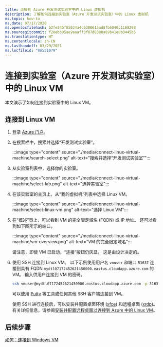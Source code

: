 ```yaml
---
title: 连接到 Azure 开发测试实验室中的 Linux 虚拟机
description: 了解如何连接到实验室（Azure 开发测试实验室）中的 Linux 虚拟机
ms.topic: how-to
ms.date: 07/17/2020
ms.openlocfilehash: 52fe245f85034a4c6300615ad8fb6040c1168298
ms.sourcegitcommit: f28ebb95ae9aaaff3f87d8388a09b41e0b3445b5
ms.translationtype: HT
ms.contentlocale: zh-CN
ms.lasthandoff: 03/29/2021
ms.locfileid: "86531079"
---
```

# <a name="connect-to-a-linux-vm-in-your-lab-azure-devtest-labs"></a>连接到实验室（Azure 开发测试实验室）中的 Linux VM
本文演示了如何连接到实验室中的 Linux VM。 

## <a name="connect-to-a-linux-vm"></a>连接到 Linux VM
1. 登录 [Azure 门户](https://portal.azure.com)。
1. 在搜索栏中，搜索并选择“开发测试实验室”。 

    :::image type="content" source="./media/connect-linux-virtual-machine/search-select.png" alt-text="搜索并选择“开发测试实验室”":::    
1. 从实验室列表中，选择你的实验室。

    :::image type="content" source="./media/connect-linux-virtual-machine/select-lab.png" alt-text="选择实验室":::            
1. 在该实验室的主页上，从“我的虚拟机”列表中选择 Linux VM。 

    :::image type="content" source="./media/connect-linux-virtual-machine/select-linux-vm.png" alt-text="选择 Linux VM":::        
5. 在“概述”页上，可以看到 VM 的完全限定域名 (FQDN) 或 IP 地址。 还可以看到如下图所示的端口。

    :::image type="content" source="./media/connect-linux-virtual-machine/vm-overview.png" alt-text="VM 的完全限定域名":::    

    请注意，即使 VM 已启动，“连接”按钮仍灰显。 这是由设计决定的。
6.  使用 SSH 连接到 Linux VM。 以下示例使用用户名 `vmuser` 和端口 `51637` 连接到具有 FQDN `mydtl07172452621450000.eastus.cloudapp.azure.com` 的 VM。 输入供用户连接到 VM 的密码。 

    ```bash
    ssh vmuser@mydtl07172452621450000.eastus.cloudapp.azure.com -p 51637
    ```

    可以使用 [Putty](https://www.putty.org/) 等工具或任何其他 SSH 客户端连接到 VM。 

    使用 SSH 进行连接后，可以安装并配置桌面环境 ([xfce](https://www.xfce.org)) 和远程桌面 ([xrdp](http://xrdp.org))。  有关详细信息，请参阅[安装并配置远程桌面以连接到 Azure 中的 Linux VM](../virtual-machines/linux/use-remote-desktop.md)。 

## <a name="next-steps"></a>后续步骤
[如何：连接到 Windows VM](connect-windows-virtual-machine.md)
